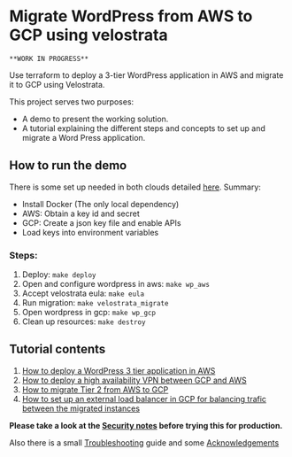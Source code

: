 # Migrate WordPress from AWS to GCP using velostrata

```
**WORK IN PROGRESS**
```

Use terraform to deploy a 3-tier WordPress application in AWS and migrate it to GCP using Velostrata.

This project serves two purposes:
- A demo to present the working solution.
- A tutorial explaining the different steps and concepts to set up and migrate a Word Press application.

## How to run the demo
There is some set up needed in both clouds detailed [here](docs/demo/PRE-REQUISITES.md). Summary:
- Install Docker (The only local dependency)
- AWS: Obtain a key id and secret
- GCP: Create a json key file and enable APIs
- Load keys into environment variables

### Steps:
1. Deploy: `make deploy`
2. Open and configure wordpress in aws: `make wp_aws`
3. Accept velostrata eula: `make eula`
4. Run migration: `make velostrata_migrate`
5. Open wordpress in gcp: `make wp_gcp`
6. Clean up resources: `make destroy`

## Tutorial contents
1. [How to deploy a WordPress 3 tier application in AWS](docs/tutorial/TUTORIAL.md)
2. [How to deploy a high availability VPN between GCP and AWS](docs/tutorial/TUTORIAL.md)
3. [How to migrate Tier 2 from AWS to GCP](docs/tutorial/TUTORIAL.md)
4. [How to set up an external load balancer in GCP for balancing trafic between the migrated instances](docs/tutorial/TUTORIAL.md)

**Please take a look at the [Security notes](docs/SECURITY_NOTES.md) before trying this for production.**

Also there is a small [Troubleshooting](docs/TROUBLE_SHOOTING.md) guide and some [Acknowledgements](docs/ACKNOWLEDGEMENTS.md)
